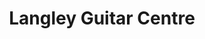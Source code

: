 ---
title: "Langley Guitar Centre"
url: /langley/langley-guitar-centre/
shop: musical instrument
---